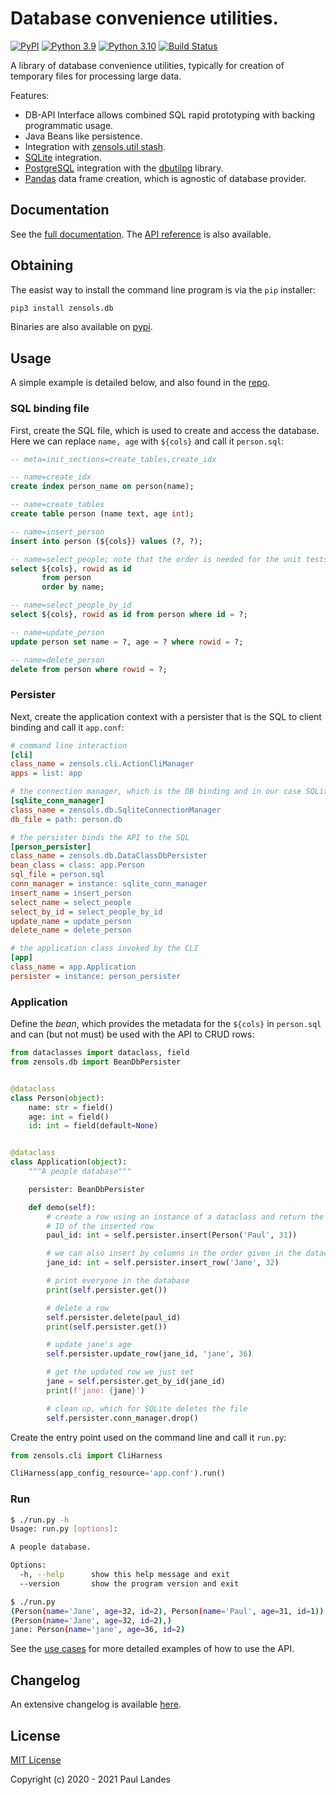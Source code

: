# Database convenience utilities.

[![PyPI][pypi-badge]][pypi-link]
[![Python 3.9][python39-badge]][python39-link]
[![Python 3.10][python310-badge]][python310-link]
[![Build Status][build-badge]][build-link]

A library of database convenience utilities, typically for creation of
temporary files for processing large data.

Features:
* DB-API Interface allows combined SQL rapid prototyping with backing
programmatic usage.
* Java Beans like persistence.
* Integration with [zensols.util stash].
* [SQLite] integration.
* [PostgreSQL] integration with the [dbutilpg] library.
* [Pandas] data frame creation, which is agnostic of database provider.


## Documentation

See the [full documentation](https://plandes.github.io/dbutil/index.html).
The [API reference](https://plandes.github.io/dbutil/api.html) is also
available.


## Obtaining

The easist way to install the command line program is via the `pip` installer:
```bash
pip3 install zensols.db
```

Binaries are also available on [pypi].


## Usage

A simple example is detailed below, and also found in the [repo](example).


### SQL binding file

First, create the SQL file, which is used to create and access the database.
Here we can replace `name, age` with `${cols}` and call it `person.sql`:

```sql
-- meta=init_sections=create_tables,create_idx

-- name=create_idx
create index person_name on person(name);

-- name=create_tables
create table person (name text, age int);

-- name=insert_person
insert into person (${cols}) values (?, ?);

-- name=select_people; note that the order is needed for the unit tests only
select ${cols}, rowid as id
       from person
       order by name;

-- name=select_people_by_id
select ${cols}, rowid as id from person where id = ?;

-- name=update_person
update person set name = ?, age = ? where rowid = ?;

-- name=delete_person
delete from person where rowid = ?;
```

### Persister

Next, create the application context with a persister that is the SQL to client
binding and call it `app.conf`:

```ini
# command line interaction
[cli]
class_name = zensols.cli.ActionCliManager
apps = list: app

# the connection manager, which is the DB binding and in our case SQLite
[sqlite_conn_manager]
class_name = zensols.db.SqliteConnectionManager
db_file = path: person.db

# the persister binds the API to the SQL
[person_persister]
class_name = zensols.db.DataClassDbPersister
bean_class = class: app.Person
sql_file = person.sql
conn_manager = instance: sqlite_conn_manager
insert_name = insert_person
select_name = select_people
select_by_id = select_people_by_id
update_name = update_person
delete_name = delete_person

# the application class invoked by the CLI
[app]
class_name = app.Application
persister = instance: person_persister
```


### Application

Define the *bean*, which provides the metadata for the `${cols}` in
`person.sql` and can (but not must) be used with the API to CRUD rows:

```python
from dataclasses import dataclass, field
from zensols.db import BeanDbPersister


@dataclass
class Person(object):
    name: str = field()
    age: int = field()
    id: int = field(default=None)


@dataclass
class Application(object):
    """A people database"""

    persister: BeanDbPersister

    def demo(self):
        # create a row using an instance of a dataclass and return the unique
        # ID of the inserted row
        paul_id: int = self.persister.insert(Person('Paul', 31))

        # we can also insert by columns in the order given in the dataclass
        jane_id: int = self.persister.insert_row('Jane', 32)

        # print everyone in the database
        print(self.persister.get())

        # delete a row
        self.persister.delete(paul_id)
        print(self.persister.get())

        # update jane's age
        self.persister.update_row(jane_id, 'jane', 36)

        # get the updated row we just set
        jane = self.persister.get_by_id(jane_id)
        print(f'jane: {jane}')

        # clean up, which for SQLite deletes the file
        self.persister.conn_manager.drop()
```

Create the entry point used on the command line and call it `run.py`:

```python
from zensols.cli import CliHarness

CliHarness(app_config_resource='app.conf').run()
```


### Run

```bash
$ ./run.py -h
Usage: run.py [options]:

A people database.

Options:
  -h, --help      show this help message and exit
  --version       show the program version and exit

$ ./run.py
(Person(name='Jane', age=32, id=2), Person(name='Paul', age=31, id=1))
(Person(name='Jane', age=32, id=2),)
jane: Person(name='jane', age=36, id=2)
```




See the [use cases](test/python/test_sqlite.py) for more detailed examples of
how to use the API.


## Changelog

An extensive changelog is available [here](CHANGELOG.md).


## License

[MIT License](LICENSE.md)

Copyright (c) 2020 - 2021 Paul Landes


<!-- links -->
[pypi]: https://pypi.org/project/zensols.db/
[pypi-link]: https://pypi.python.org/pypi/zensols.db
[pypi-badge]: https://img.shields.io/pypi/v/zensols.db.svg
[python39-badge]: https://img.shields.io/badge/python-3.9-blue.svg
[python39-link]: https://www.python.org/downloads/release/python-390
[python310-badge]: https://img.shields.io/badge/python-3.10-blue.svg
[python310-link]: https://www.python.org/downloads/release/python-3100
[build-badge]: https://github.com/plandes/dbutil/workflows/CI/badge.svg
[build-link]: https://github.com/plandes/dbutil/actions

[zensols.util stash]: https://github.com/plandes/util/blob/master/src/python/zensols/util/persist.py
[SQLite]: https://www.sqlite.org/index.html

[PostgreSQL]: https://www.postgresql.org
[dbutilpg]: https://github.com/plandes/dbutilpg
[Pandas]: https://pandas.pydata.org
